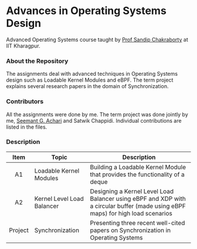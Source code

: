 # Advances in Operating Systems Design
Advanced Operating Systems course taught by [Prof Sandip Chakraborty](https://cse.iitkgp.ac.in/~sandipc/) at IIT Kharagpur. 

### About the Repository
The assignments deal with advanced techniques in Operating Systems design such as Loadable Kernel Modules and eBPF. The term project explains several research papers in the domain of Synchronization.

### Contributors
All the assignments were done by me. The term project was done jointly by me, [Seemant G. Achari](https://github.com/pasthorizon) and Satwik Chappidi. Individual contributions are listed in the files. 

### Description

Item | Topic         | Description
:---:      | ------------- | ---------
A1         | Loadable Kernel Modules | Building a Loadable Kernel Module that provides the functionality of a deque
A2         | Kernel Level Load Balancer | Designing a Kernel Level Load Balancer using eBPF and XDP with a circular buffer (made using eBPF maps) for high load scenarios
Project    | Synchronization | Presenting three recent well-cited papers on Synchronization in Operating Systems
